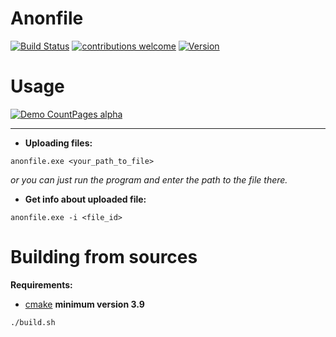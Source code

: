 
# Anonfile
[![Build Status](https://travis-ci.org/0x000N3X4N/anonfile.svg?branch=master)](https://travis-ci.org/0x000N3X4N/anonfile) [![contributions welcome](https://img.shields.io/badge/contributions-welcome-brightgreen.svg?style=flat)](https://github.com/0x000N3X4N/anonfile/issues)  [![Version](https://img.shields.io/badge/version-0.02-orange.svg?style=flat-square&logo=appveyor)](https://github.com/0x000N3X4N/anonfile/releases)

# Usage
[![Demo CountPages alpha](https://i.imgur.com/ovGt5Xw.gif)](https://i.imgur.com/ovGt5Xw.gif)

---

 - **Uploading files:**
~~~
anonfile.exe <your_path_to_file>
~~~
_or you can just run the program and enter the path to the file there._

 - **Get info about uploaded file:**
~~~
anonfile.exe -i <file_id>
~~~

# Building from sources
**Requirements:**
- [cmake](https://cmake.org/) **minimum version 3.9**
~~~
./build.sh
~~~
